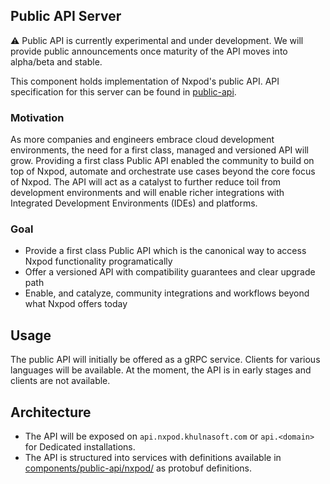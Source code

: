 ## Public API Server

:warning: Public API is currently experimental and under development. We will provide public announcements once maturity of the API moves into alpha/beta and stable.

This component holds implementation of Nxpod's public API. API specification for this server can be found in [public-api](/components/public-api).

### Motivation
As more companies and engineers embrace cloud development environments, the need for a first class, managed and versioned API will grow. Providing a first class Public API
enabled the community to build on top of Nxpod, automate and orchestrate use cases beyond the core focus of Nxpod. The API will act as a catalyst to further reduce toil
from development environments and will enable richer integrations with Integrated Development Environments (IDEs) and platforms.

### Goal
* Provide a first class Public API which is the canonical way to access Nxpod functionality programatically
* Offer a versioned API with compatibility guarantees and clear upgrade path
* Enable, and catalyze, community integrations and workflows beyond what Nxpod offers today


## Usage
The public API will initially be offered as a gRPC service. Clients for various languages will be available. At the moment, the API is in early stages and clients are not available.


## Architecture
* The API will be exposed on `api.nxpod.khulnasoft.com` or `api.<domain>` for Dedicated installations.
* The API is structured into services with definitions available in [components/public-api/nxpod/](../public-api/nxpod) as protobuf definitions.

